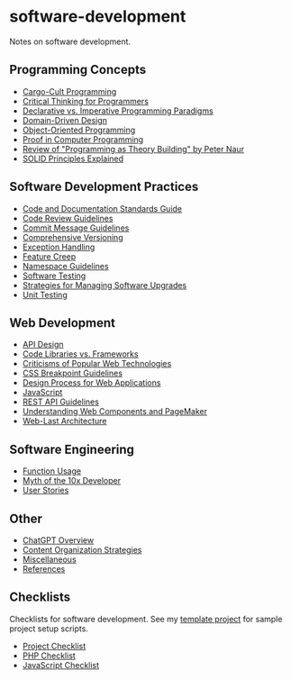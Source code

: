 # software-development
Notes on software development.

## Programming Concepts

* [Cargo-Cult Programming](doc/cargo_cult.md)
* [Critical Thinking for Programmers](doc/critical_thinking.md)
* [Declarative vs. Imperative Programming Paradigms](doc/declarative_programming.md)
* [Domain-Driven Design](doc/domain-driven_design.md)
* [Object-Oriented Programming](doc/oop.md)
* [Proof in Computer Programming](doc/proof.md)
* [Review of "Programming as Theory Building" by Peter Naur](doc/theory_building.md)
* [SOLID Principles Explained](doc/solid_principles.md)

## Software Development Practices

* [Code and Documentation Standards Guide](doc/coding_standards.md)
* [Code Review Guidelines](doc/code_reviews.md)
* [Commit Message Guidelines](doc/commit_messages.md) 
* [Comprehensive Versioning](doc/versioning.md)
* [Exception Handling](doc/exception_handling.md)
* [Feature Creep](doc/feature_creep.md)
* [Namespace Guidelines](doc/namespaces.md)
* [Software Testing](doc/software_testing.md)
* [Strategies for Managing Software Upgrades](doc/upgrade_strategy.md)
* [Unit Testing](doc/unit_testing.md)

## Web Development

* [API Design](doc/api_design.md)
* [Code Libraries vs. Frameworks](doc/code_libraries.md)
* [Criticisms of Popular Web Technologies](doc/tech_criticisms.md)
* [CSS Breakpoint Guidelines](doc/css_breakpoints.md) 
* [Design Process for Web Applications](doc/design_process.md)
* [JavaScript](doc/javascript.md)
* [REST API Guidelines](doc/rest_apis.md)
* [Understanding Web Components and PageMaker](doc/web_components.md)
* [Web-Last Architecture](doc/web-last.md)

## Software Engineering

* [Function Usage](doc/functions.md)
* [Myth of the 10x Developer](doc/10x_developer_myth.md)
* [User Stories](doc/user_stories.md)

## Other

* [ChatGPT Overview](doc/chatgpt.md) 
* [Content Organization Strategies](doc/organizing.md)
* [Miscellaneous](doc/misc.md)
* [References](doc/references.md)

## Checklists

Checklists for software development. See my [template
project](https://github.com/douglasgreen/template) for sample project setup
scripts.

* [Project Checklist](doc/checklist.project.md)
* [PHP Checklist](doc/checklist/php.md)
* [JavaScript Checklist](doc/checklist/js.md)
